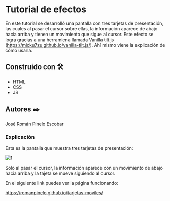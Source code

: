 # Tutorial de efectos 

En este tutorial se desarrolló una pantalla con tres tarjetas de presentación, las cuales al pasar el cursor sobre ellas, la información aparece de abajo hacia arriba y tienen un movimiento que sigue al cursor. Este efecto se logra gracias a una herramiena llamada Vanilla tilt.js (https://micku7zu.github.io/vanilla-tilt.js/). Ahí mismo viene la explicación de cómo usarla.


## Construido con 🛠️

* HTML
* CSS
* JS


## Autores ✒️

José Román Pinelo Escobar


### Explicación

Esta es la pantalla que muestra tres tarjetas de presentación:

![1](https://user-images.githubusercontent.com/71656431/105939038-00954500-601e-11eb-8171-133d5d661130.jpg)

Solo al pasar el cursor, la información aparece con un movimiento de abajo hacia arriba y la tajeta se mueve siguiendo al cursor. 

En el siguiente link puedes ver la página funcionando: 

https://romanpinelo.github.io/tarjetas-moviles/